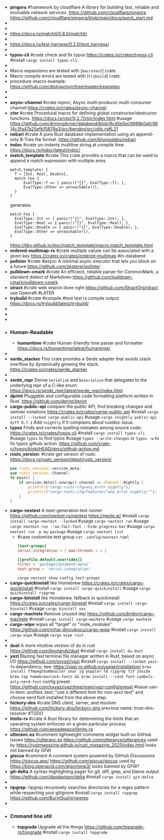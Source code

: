 - **pingora** #framework by cloudflare A library for building fast, reliable and evolvable network services.
  https://github.com/cloudflare/pingora
  https://github.com/cloudflare/pingora/blob/main/docs/quick_start.md
-
-
- https://docs.rs/matchit/0.8.0/matchit/
-
- https://docs.rs/test-harness/0.2.0/test_harness/
-
- **typos-cli** #crate check and fix typos
  https://crates.io/crates/typos-cli
  #install `cargo install typos-cli`
-
- Macro expansions are tested with [`macrotest`] crate.
- Macro compile errors are tested with [`trybuild`] crate.
- procedure-macro example:
  https://github.com/dtolnay/syn/tree/master/examples
-
-
- **async-channel** #crate mpmc; Async multi-producer multi-consumer channel
  https://crates.io/crates/async-channel
- **ctor** #crate Procedural macro for defining global constructor/destructor functions.
  https://docs.rs/ctor/0.2.7/ctor/index.html
  #usage https://github.com/drmingdrmer/databend/blob/9cd5e5ec9988b0afc9614c3fa47a25efb15879a3/src/bendpy/src/utils.rs#L21
- **nebari** #crate A pure Rust database implementation using an append-only B-Tree file format.
  https://github.com/khonsulabs/nebari
- **indoc** #crate un-indents multiline string at compile time
  https://docs.rs/indoc/latest/indoc/
- **match_template** #crate This crate provides a macro that can be used to append a match expression with multiple arms
  ```
  match_template! {
    T = [Int, Real, Double],
    match Foo {
        EvalType::T => { panic!("{}", EvalType::T); },
        EvalType::Other => unreachable!(),
    }
  }
  ```
  generates
  ```
  match Foo {
    EvalType::Int => { panic!("{}", EvalType::Int); },
    EvalType::Real => { panic!("{}", EvalType::Real); },
    EvalType::Double => { panic!("{}", EvalType::Double); },
    EvalType::Other => unreachable!(),
  }
  ```
  https://tikv.github.io/doc/match_template/macro.match_template.html
- **ordered-multimap-rs** #crate multiple values can be associated with a given key
  https://crates.io/crates/ordered-multimap
  #in-databend
- **pollster** #crate #async A minimal async executor that lets you block on a future
  https://github.com/zesterer/pollster
- **pulldown-cmark** #crate An efficient, reliable parser for CommonMark, a standard dialect of Markdown
  https://github.com/pulldown-cmark/pulldown-cmark
- **stract** #crate web search done right
  https://github.com/StractOrg/stract
  use Openraft
  #LATER
- **trybuild** #crate #compile #test test rs compile output
  https://docs.rs/trybuild/latest/trybuild/
-
-
-
- ### Human-Readable
	- **humantime** #crate Human-friendly time parser and formatter
	  https://docs.rs/humantime/latest/humantime/
-
- **serde_stacker** This crate provides a Serde adapter that avoids stack overflow by dynamically growing the stack.
  https://crates.io/crates/serde_stacker
-
- **serde_repr** Derive `Serialize` and `Deserialize` that delegates to the underlying repr of a C-like enum.
  https://docs.rs/serde_repr/latest/serde_repr/index.html
- **dprint** Pluggable and configurable code formatting platform written in Rust.
  https://github.com/dprint/dprint
- **cargo-public-api** compare the public API, find breaking changes and semver violations
  https://crates.io/crates/cargo-public-api
  #install `cargo install --locked cargo-public-api`
  #usage `cargo +nightly public-api diff 0.7.3`  Add `+nightly` if it complains about rustdoc issue.
- **typos** Finds and corrects spelling mistakes among source code:
  https://crates.io/crates/typos-cli
  #install `cargo install typos-cli`
  #usage `typos` to find typos
  #usage `typos --write-changes` or `typos -w` to fix typos
  github-action: https://github.com/crate-ci/typos/blob/HEAD/docs/github-action.md
- **rustc_version**: #crate get version of rustc
  https://docs.rs/rustc_version/latest/rustc_version/
  ```rust
  use rustc_version::version_meta;
  use rustc_version::Channel;
  fn main() {
      if version_meta().unwrap().channel == Channel::Nightly {
          println!("cargo:rustc-cfg=any_error_nightly");
          println!("cargo:rustc-cfg=feature=\"any_error_nightly\"");
      }
  }
  ```
- **cargo-nextest** A next-generation test runner
  https://github.com/nextest-rs/nextest
  https://nexte.st/
  #install `cargo install cargo-nextest --locked`
  #usage `cargo nextest run`
  #usage `cargo nextest run --no-fail-fast --hide-progress-bar`
  #usage `cargo nextest run -p my-package`
  #usage `cargo nextest list`
	- #case customize test group
	  `cat .config/nextest.toml`
	  ```toml
	  [test-groups]
	  serial-integration = { max-threads = 1 }
	  
	  [[profile.default.overrides]]
	  filter = 'package(databend-meta)'
	  test-group = 'serial-integration'
	  ```
	  `cargo nextest show-config test-groups`
- **cargo-quickinstall** like Homebrew
  https://crates.io/crates/cargo-quickinstall
  #install `cargo install cargo-quickinstall`
  #usage `cargo quickinstall ripgrep`
- **cargo-binstall** like Homebrew, fallback to quickinstall
  https://crates.io/crates/cargo-binstall
  #install `cargo install cargo-binstall`
  #usage `cargo binstall xxx`
- **cargo-machete** Remove unused dep
  https://github.com/bnjbvr/cargo-machete
  #install `cargo install cargo-machete`
  #usage `cargo machete`
- **cargo-wipe** wipes all "target" or "node_modules"
  https://github.com/mihai-dinculescu/cargo-wipe
  #install `cargo install cargo-wipe`
  #usage `cargo wipe rust`
-
- **dust** A more intuitive version of du in rust
  https://github.com/bootandy/dust
  #install `cargo install du-dust`
- **yazi** Blazing fast terminal file manager written in Rust, based on async I/O
  https://github.com/sxyazi/yazi
  #install `cargo install --locked yazi-fm`
  dependency, see: https://yazi-rs.github.io/usage/installation/
  `brew install ffmpegthumbnailer unar jq poppler fd ripgrep fzf zoxide`
  `brew tap homebrew/cask-fonts && brew install --cask font-symbols-only-nerd-font`
  config preset: https://github.com/sxyazi/yazi/tree/main/yazi-config/preset
  #issue use-in-item: profiles::text::"use a different font for non-ascii text" and choose nerd font installed from the above step.
- **hickory-dns** #crate DNS client, server, and resolver
  https://github.com/hickory-dns/hickory-dns
  previous name: trust-dns-resolver
  #TODO
- **limits-rs** #crate A Rust library for determining the limits that an operating system enforces on a given particular process
  https://github.com/aesedepece/limits-rs
- **utteranc.es** #comment lightweight comments widget built on GitHub issues
  https://utteranc.es
  https://github.com/utterance/utterances
  used by https://rustmagazine.github.io/rust_magazine_2021/index.html
  looks not banned by GFW
- **giscus** #comment A comment system powered by GitHub Discussions
  https://giscus.app/
  https://github.com/giscus/giscus
  used by https://blog.openacid.com/algo/mmp3/
  looks banned by GFW?
- **git-delta** A syntax-highlighting pager for git, diff, grep, and blame output
  https://github.com/dandavison/delta
  #install `cargo install git-delta`
-
- **ripgrep**: ripgrep recursively searches directories for a regex pattern while respecting your gitignore
  #install `cargo install ripgrep`
  https://github.com/BurntSushi/ripgrep
-
- ### Cmmand line util
	- **topgrade** Upgrade all the things
	  https://github.com/topgrade-rs/topgrade
	  #install `cargo install topgrade`